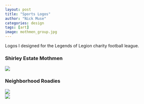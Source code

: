 ```yaml
---
layout: post
title: "Sports Logos"
author: "Nick Muse"
categories: design
tags: [art]
image: mothmen_group.jpg
---
```


Logos I designed for the Legends of Legion charity football league.

### Shirley Estate Mothmen

<div class="featured-image"><img src="{{ site.github.url }}/assets/img/mothmen.png"></div>

### Neighborhood Roadies

<div class="featured-image"><img src="{{ site.github.url }}/assets/img/roadies.png"></div>

<div class="featured-image"><img src="{{ site.github.url }}/assets/img/roadies_group.jpg"></div>
